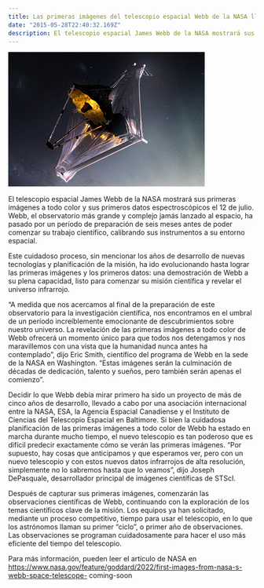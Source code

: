 ```yaml
---
title: Las primeras imágenes del telescopio espacial Webb de la NASA llegarán pronto.
date: "2015-05-28T22:40:32.169Z"
description: El telescopio espacial James Webb de la NASA mostrará sus primeras imágenes a todo color y sus primeros datos espectroscópicos el 12 de julio.
---
```

![Imagen](./meh.jpg)

El telescopio espacial James Webb de la NASA mostrará sus primeras imágenes a todo
color y sus primeros datos espectroscópicos el 12 de julio. Webb, el observatorio más
grande y complejo jamás lanzado al espacio, ha pasado por un período de preparación de
seis meses antes de poder comenzar su trabajo científico, calibrando sus instrumentos a su
entorno espacial.


Este cuidadoso proceso, sin mencionar los años de desarrollo de nuevas tecnologías y
planificación de la misión, ha ido evolucionando hasta lograr las primeras imágenes y los
primeros datos: una demostración de Webb a su plena capacidad, listo para comenzar su
misión científica y revelar el universo infrarrojo.

“A medida que nos acercamos al final de la preparación de este observatorio para la
investigación científica, nos encontramos en el umbral de un período increíblemente
emocionante de descubrimientos sobre nuestro universo. La revelación de las primeras
imágenes a todo color de Webb ofrecerá un momento único para que todos nos
detengamos y nos maravillemos con una vista que la humanidad nunca antes ha
contemplado”, dijo Eric Smith, científico del programa de Webb en la sede de la NASA en
Washington. “Estas imágenes serán la culminación de décadas de dedicación, talento y
sueños, pero también serán apenas el comienzo”.

Decidir lo que Webb debía mirar primero ha sido un proyecto de más de cinco años de
desarrollo, llevado a cabo por una asociación internacional entre la NASA, ESA, la Agencia
Espacial Canadiense y el Instituto de Ciencias del Telescopio Espacial en Baltimore.
Si bien la cuidadosa planificación de las primeras imágenes a todo color de Webb ha estado
en marcha durante mucho tiempo, el nuevo telescopio es tan poderoso que es difícil
predecir exactamente cómo se verán las primeras imágenes. “Por supuesto, hay cosas que
anticipamos y que esperamos ver, pero con un nuevo telescopio y con estos nuevos datos
infrarrojos de alta resolución, simplemente no lo sabremos hasta que lo veamos”, dijo
Joseph DePasquale, desarrollador principal de imágenes científicas de STScI.

Después de capturar sus primeras imágenes, comenzarán las observaciones científicas de
Webb, continuando con la exploración de los temas científicos clave de la misión. Los
equipos ya han solicitado, mediante un proceso competitivo, tiempo para usar el telescopio,
en lo que los astrónomos llaman su primer “ciclo”, o primer año de observaciones. Las
observaciones se programan cuidadosamente para hacer el uso más eficiente del tiempo
del telescopio.

Para más información, pueden leer el artículo de NASA en
https://www.nasa.gov/feature/goddard/2022/first-images-from-nasa-s-webb-space-telescope-
coming-soon

